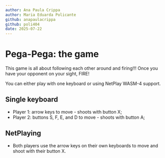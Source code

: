 ```yaml
---
author: Ana Paula Crippa
author: Maria Eduarda Policante
github: anapaulacrippa
github: poli404
date: 2025-07-22
---
```


# Pega-Pega: the game

This game is all about following each other around and firing!!!
Once you have your opponent on your sight, FIRE!

You can either play with one keyboard or using NetPlay WASM-4 support.

## Single keyboard

- Player 1: arrow keys to move - shoots with button X;
- Player 2: buttons S, F, E, and D to move - shoots with button A;

## NetPlaying

- Both players use the arrow keys on their own keyboards to move and shoot with their button X.
